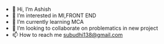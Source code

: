 - 👋 Hi, I’m Ashish
- 👀 I’m interested in Ml,FRONT END
- 🌱 I’m currently learning MCA
- 💞️ I’m looking to collaborate on problematics in new project
- 📫 How to reach me subudhi138@gmail.com

<!---
aksubudhi/aksubudhi is a ✨ special ✨ repository because its `README.md` (this file) appears on your GitHub profile.
You can click the Preview link to take a look at your changes.
--->
